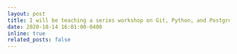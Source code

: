 ```yaml
---
layout: post
title: I will be teaching a series workshop on Git, Python, and PostgreSQL at the [Geographic Information Centre](https://gic.geog.mcgill.ca/workshops/)
date: 2020-10-14 16:01:00-0400
inline: true
related_posts: false
---
```



